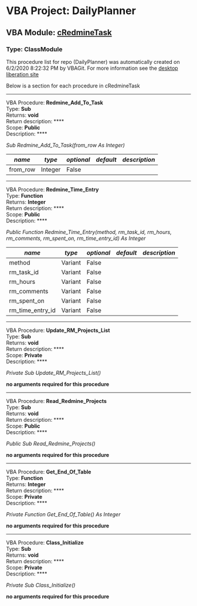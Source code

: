 # VBA Project: **DailyPlanner**
## VBA Module: **[cRedmineTask](/scripts/cRedmineTask.cls "source is here")**
### Type: ClassModule  

This procedure list for repo (DailyPlanner) was automatically created on 6/2/2020 8:22:32 PM by VBAGit.
For more information see the [desktop liberation site](http://ramblings.mcpher.com/Home/excelquirks/drivesdk/gettinggithubready "desktop liberation")

Below is a section for each procedure in cRedmineTask

---
VBA Procedure: **Redmine_Add_To_Task**  
Type: **Sub**  
Returns: **void**  
Return description: ****  
Scope: **Public**  
Description: ****  

*Sub Redmine_Add_To_Task(from_row As Integer)*  

*name*|*type*|*optional*|*default*|*description*
---|---|---|---|---
from_row|Integer|False||


---
VBA Procedure: **Redmine_Time_Entry**  
Type: **Function**  
Returns: **Integer**  
Return description: ****  
Scope: **Public**  
Description: ****  

*Public Function Redmine_Time_Entry(method, rm_task_id, rm_hours, rm_comments, rm_spent_on, rm_time_entry_id) As Integer*  

*name*|*type*|*optional*|*default*|*description*
---|---|---|---|---
method|Variant|False||
rm_task_id|Variant|False||
rm_hours|Variant|False||
rm_comments|Variant|False||
rm_spent_on|Variant|False||
rm_time_entry_id|Variant|False||


---
VBA Procedure: **Update_RM_Projects_List**  
Type: **Sub**  
Returns: **void**  
Return description: ****  
Scope: **Private**  
Description: ****  

*Private Sub Update_RM_Projects_List()*  

**no arguments required for this procedure**


---
VBA Procedure: **Read_Redmine_Projects**  
Type: **Sub**  
Returns: **void**  
Return description: ****  
Scope: **Public**  
Description: ****  

*Public Sub Read_Redmine_Projects()*  

**no arguments required for this procedure**


---
VBA Procedure: **Get_End_Of_Table**  
Type: **Function**  
Returns: **Integer**  
Return description: ****  
Scope: **Private**  
Description: ****  

*Private Function Get_End_Of_Table() As Integer*  

**no arguments required for this procedure**


---
VBA Procedure: **Class_Initialize**  
Type: **Sub**  
Returns: **void**  
Return description: ****  
Scope: **Private**  
Description: ****  

*Private Sub Class_Initialize()*  

**no arguments required for this procedure**
